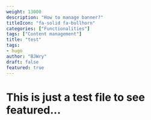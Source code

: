 ```yaml
---
weight: 13000
description: "How to manage banner?"
titleIcon: "fa-solid fa-bullhorn"
categories: ["Functionalities"]
tags: ["Content management"]
title: "test"
tags: 
- hugo
author: "BJWry"
draft: false
featured: true
---
```


# This is just a test file to see featured...